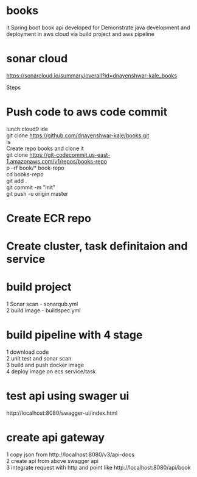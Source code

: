 # books
it Spring boot book api developed for Demonstrate java development and deployment in aws cloud via build project and aws pipeline

# sonar cloud  
https://sonarcloud.io/summary/overall?id=dnayenshwar-kale_books

Steps  
# Push code to aws code commit  
lunch cloud9 ide  
git clone  https://github.com/dnayenshwar-kale/books.git   
ls   
Create repo books  and  clone it   
git clone https://git-codecommit.us-east-1.amazonaws.com/v1/repos/books-repo   
p –rf book/* book-repo  
cd books-repo  
git add .  
git commit -m "init"  
git push -u origin  master  
  
# Create ECR repo  
# Create cluster, task definitaion and service  
# build project  
1 Sonar scan - sonarqub.yml  
2  build image - buildspec.yml  
  
# build pipeline with 4 stage  
1 download code  
2 unit test and sonar scan  
3 build and push docker image  
4 deploy image on ecs service/task  
  
# test api using swager ui  
  
http://localhost:8080/swagger-ui/index.html  
  
# create api gateway  
1 copy json from http://localhost:8080/v3/api-docs  
2 create api from above swagger api  
3  integrate request with http and point like http://localhost:8080/api/book  
  
